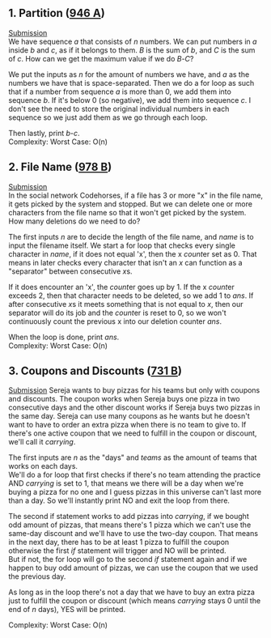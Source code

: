 ## 1. Partition ([946 A](http://codeforces.com/problemset/problem/946/A/))  
[Submission](http://codeforces.com/contest/946/submission/44842984)  
We have sequence *a* that consists of *n* numbers. We can put numbers in *a* inside *b* and *c*, as if it belongs to them. *B* is the sum of *b*, and *C* is the sum of *c*. How can we get the maximum value if we do *B*-*C*?

We put the inputs as *n* for the amount of numbers we have, and *a* as the numbers we have that is space-separated. Then we do a for loop as such that if a number from sequence *a* is more than 0, we add them into sequence *b*. If it's below 0 (so negative), we add them into sequence *c*. I don't see the need to store the original individual numbers in each sequence so we just add them as we go through each loop.

Then lastly, print *b*-*c*.  
Complexity: Worst Case: O(n)

## 2. File Name ([978 B](http://codeforces.com/problemset/problem/978/B))  
[Submission](http://codeforces.com/contest/978/submission/44844659)  
In the social network Codehorses, if a file has 3 or more "x" in the file name, it gets picked by the system and stopped. But we can delete one or more characters from the file name so that it won't get picked by the system. How many deletions do we need to do?

The first inputs *n* are to decide the length of the file name, and *name* is to input the filename itself. We start a for loop that checks every single character in *name*, if it does not equal 'x', then the x *count*er set as 0. That means in later checks every character that isn't an *x* can function as a "separator" between consecutive *x*s.

If it does encounter an 'x', the *count*er goes up by 1. If the x *count*er exceeds 2, then that character needs to be deleted, so we add 1 to *ans*. If after consecutive *x*s it meets something that is not equal to *x*, then our separator will do its job and the *count*er is reset to 0, so we won't continuously count the previous x into our deletion counter *ans*.

When the loop is done, print *ans*.  
Complexity: Worst Case: O(n)

## 3. Coupons and Discounts ([731 B](http://codeforces.com/problemset/problem/731/B))
[Submission](http://codeforces.com/contest/731/submission/44857846)
Sereja wants to buy pizzas for his teams but only with coupons and discounts. The coupon works when Sereja buys one pizza in two consecutive days and the other discount works if Sereja buys two pizzas in the same day. Sereja can use many coupons as he wants but he doesn't want to have to order an extra pizza when there is no team to give to. If there's one active coupon that we need to fulfill in the coupon or discount, we'll call it *carrying*.

The first inputs are *n* as the "days" and *teams* as the amount of teams that works on each days.  
We'll do a for loop that first checks if there's no team attending the practice AND *carrying* is set to 1, that means we there will be a day when we're buying a pizza for no one and I guess pizzas in this universe can't last more than a day. So we'll instantly print NO and exit the loop from there.

The second if statement works to add pizzas into *carrying*, if we bought odd amount of pizzas, that means there's 1 pizza which we can't use the same-day discount and we'll have to use the two-day coupon. That means in the next day, there has to be at least 1 pizza to fulfill the coupon otherwise the first *if* statement will trigger and NO will be printed.  
But if not, the for loop will go to the second *if* statement again and if we happen to buy odd amount of pizzas, we can use the coupon that we used the previous day.

As long as in the loop there's not a day that we have to buy an extra pizza just to fulfill the coupon or discount (which means *carrying* stays 0 until the end of *n* days), YES will be printed.

Complexity: Worst Case: O(n)

